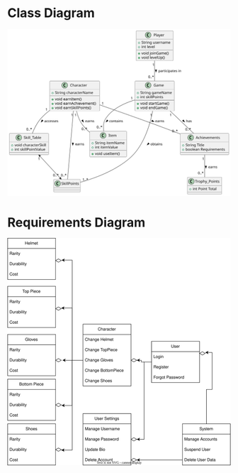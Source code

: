 
# Class Diagram
<img src="./MMO-diagram.svg">

# Requirements Diagram
<img src="./Requirement.drawio.svg">

